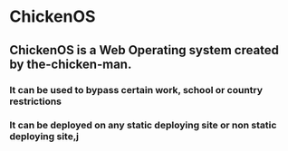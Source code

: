 # ChickenOS

## ChickenOS is a Web Operating system created by the-chicken-man. 

### It can be used to bypass certain work, school or country restrictions

### It can be deployed on any static deploying site or non static deploying site,j